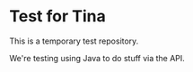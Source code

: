 # Test for Tina

This is a temporary test repository.

We're testing using Java to do stuff via the API.
